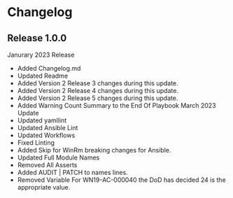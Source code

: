 # Changelog

## Release 1.0.0

Janurary 2023 Release
  - Added Changelog.md
  - Updated Readme
  - Added Version 2 Release 3 changes during this update.
  - Added Version 2 Release 4 changes during this update.
  - Added Version 2 Release 5 changes during this update.
  - Added Warning Count Summary to the End Of Playbook
March 2023 Update
  - Updated yamllint
  - Updated Ansible Lint
  - Updated Workflows
  - Fixed Linting
  - Added Skip for WinRm breaking changes for Ansible.
  - Updated Full Module Names
  - Removed All Asserts
  - Added AUDIT | PATCH to names lines. 
  - Removed Variable For WN19-AC-000040 the DoD has decided 24 is the appropriate value. 
